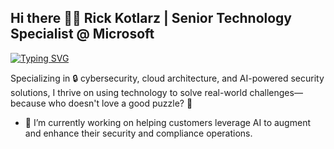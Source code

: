 ## Hi there 👨‍💻 Rick Kotlarz | Senior Technology Specialist @ Microsoft

[![Typing SVG](https://readme-typing-svg.demolab.com?font=Doto&size=30&pause=1000&repeat=false&width=550&lines=Welcome+to+my+GitHub+profile)](https://git.io/typing-svg)

Specializing in 🔒 cybersecurity, cloud architecture, and AI-powered security solutions, I thrive on using technology to solve real-world challenges—because who doesn't love a good puzzle? 🚀

- 🔭 I’m currently working on helping customers leverage AI to augment and enhance their security and compliance operations.
<!--
**RickKotlarz/RickKotlarz** is a ✨ _special_ ✨ repository because its `README.md` (this file) appears on your GitHub profile.

Here are some ideas to get you started:

- 🔭 I’m currently working on ...
- 🌱 I’m currently learning ...
- 👯 I’m looking to collaborate on ...
- 🤔 I’m looking for help with ...
- 💬 Ask me about ...
- 📫 How to reach me: ...
- 😄 Pronouns: ...
- ⚡ Fun fact: ...
-->
